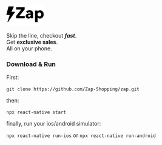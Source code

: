<img src="/app/assets/logo-black.png" alt="drawing" width="100"/>

Skip the line, checkout ***fast***.  
Get **exclusive sales**.  
All on your phone.

### Download & Run
First:

    git clone https://github.com/Zap-Shopping/zap.git

then:

    npx react-native start

finally, run your ios/android simulator:

   `npx react-native run-ios` or `npx react-native run-android`
